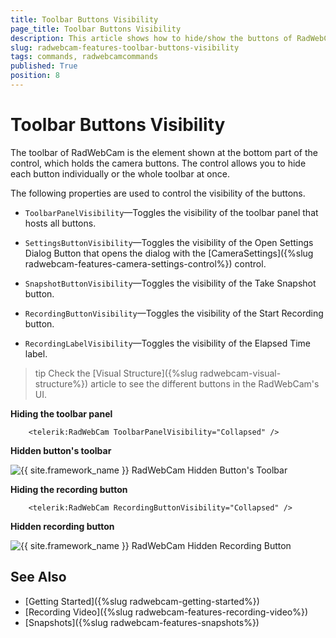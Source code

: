 ```yaml
---
title: Toolbar Buttons Visibility
page_title: Toolbar Buttons Visibility
description: This article shows how to hide/show the buttons of RadWebCam.
slug: radwebcam-features-toolbar-buttons-visibility
tags: commands, radwebcamcommands
published: True
position: 8
---
```


# Toolbar Buttons Visibility

The toolbar of RadWebCam is the element shown at the bottom part of the control, which holds the camera buttons. The control allows you to hide each button individually or the whole toolbar at once.

The following properties are used to control the visibility of the buttons.

* `ToolbarPanelVisibility`&mdash;Toggles the visibility of the toolbar panel that hosts all buttons.

* `SettingsButtonVisibility`&mdash;Toggles the visibility of the Open Settings Dialog Button that opens the dialog with the [CameraSettings]({%slug radwebcam-features-camera-settings-control%}) control.

* `SnapshotButtonVisibility`&mdash;Toggles the visibility of the Take Snapshot button.

* `RecordingButtonVisibility`&mdash;Toggles the visibility of the Start Recording button.

* `RecordingLabelVisibility`&mdash;Toggles the visibility of the Elapsed Time label.

>tip Check the [Visual Structure]({%slug radwebcam-visual-structure%}) article to see the different buttons in the RadWebCam's UI.

__Hiding the toolbar panel__
```XAML
	<telerik:RadWebCam ToolbarPanelVisibility="Collapsed" />
```

__Hidden button's toolbar__

![{{ site.framework_name }} RadWebCam Hidden Button's Toolbar](images/radwebcam-features-toolbar-buttons-visibility-0.png)

__Hiding the recording button__
```XAML
	<telerik:RadWebCam RecordingButtonVisibility="Collapsed" />
```

__Hidden recording button__

![{{ site.framework_name }} RadWebCam Hidden Recording Button](images/radwebcam-features-toolbar-buttons-visibility-1.png)

## See Also
* [Getting Started]({%slug radwebcam-getting-started%})
* [Recording Video]({%slug radwebcam-features-recording-video%})
* [Snapshots]({%slug radwebcam-features-snapshots%})
